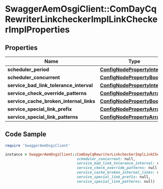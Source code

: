 # SwaggerAemOsgiClient::ComDayCqRewriterLinkcheckerImplLinkCheckerImplProperties

## Properties

Name | Type | Description | Notes
------------ | ------------- | ------------- | -------------
**scheduler_period** | [**ConfigNodePropertyInteger**](ConfigNodePropertyInteger.md) |  | [optional] 
**scheduler_concurrent** | [**ConfigNodePropertyBoolean**](ConfigNodePropertyBoolean.md) |  | [optional] 
**service_bad_link_tolerance_interval** | [**ConfigNodePropertyInteger**](ConfigNodePropertyInteger.md) |  | [optional] 
**service_check_override_patterns** | [**ConfigNodePropertyArray**](ConfigNodePropertyArray.md) |  | [optional] 
**service_cache_broken_internal_links** | [**ConfigNodePropertyBoolean**](ConfigNodePropertyBoolean.md) |  | [optional] 
**service_special_link_prefix** | [**ConfigNodePropertyArray**](ConfigNodePropertyArray.md) |  | [optional] 
**service_special_link_patterns** | [**ConfigNodePropertyArray**](ConfigNodePropertyArray.md) |  | [optional] 

## Code Sample

```ruby
require 'SwaggerAemOsgiClient'

instance = SwaggerAemOsgiClient::ComDayCqRewriterLinkcheckerImplLinkCheckerImplProperties.new(scheduler_period: null,
                                 scheduler_concurrent: null,
                                 service_bad_link_tolerance_interval: null,
                                 service_check_override_patterns: null,
                                 service_cache_broken_internal_links: null,
                                 service_special_link_prefix: null,
                                 service_special_link_patterns: null)
```



